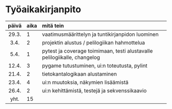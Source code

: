 # Työaikakirjanpito

| päivä | aika | mitä tein  |
| :----:|:-----| :-----|
| 29.3. | 1    | vaatimusmäärittelyn ja tuntikirjanpidon luominen |
| 3.4.	| 2    | projektin alustus / pelilogiikan hahmottelua |
| 5.4.  | 1    | pytest ja coverage toimimaan, testi alustavalle pelilogiikalle, changelog |
| 12.4. | 3    | pygame tutustuminen, ui:n toteutusta, pylint |
| 21.4. | 2    | tietokantalogikaan alustaminen |
| 23.4. | 4    | ui:n muutoksia, näkymien lisäämistä |
| 26.4. | 2    | ui:n kehittämistä, testejä ja sekvenssikaavio |
| yht.	| 15   | |
